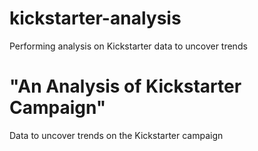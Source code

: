 # kickstarter-analysis
Performing analysis on Kickstarter data to uncover trends
# "An Analysis of Kickstarter Campaign"
Data to uncover trends on the Kickstarter campaign 
